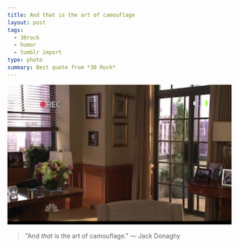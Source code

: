 ```yaml
---
title: And that is the art of camouflage
layout: post
tags:
  - 30rock
  - humor
  - tumblr import
type: photo
summary: Best quote from *30 Rock*
---
```


<img src="/images/27.media.tumblr.com/tumblr_le4otorOTn1qeafuro1_400.png" width='540' />

> "And *that* is the art of camouflage." — Jack Donaghy
